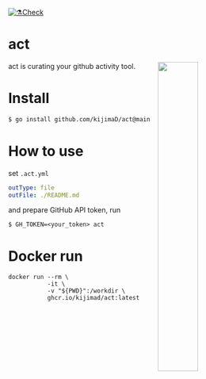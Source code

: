 [![⚗️Check](https://github.com/kijimaD/act/actions/workflows/check.yml/badge.svg)](https://github.com/kijimaD/act/actions/workflows/check.yml)

# act

<img src="https://user-images.githubusercontent.com/11595790/193450591-6b681517-3b5a-4dd4-ac04-5dce9b209882.png" width="40%" align=right>

act is curating your github activity tool.

# Install

```sh
$ go install github.com/kijimaD/act@main
```

# How to use

set `.act.yml`

```yml
outType: file
outFile: ./README.md
```

and prepare GitHub API token, run

```shell
$ GH_TOKEN=<your_token> act
```

# Docker run

```shell
docker run --rm \
           -it \
           -v "${PWD}":/workdir \
           ghcr.io/kijimad/act:latest
```
